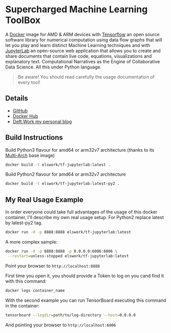 # Supercharged Machine Learning ToolBox

A [Docker](http://docker.com) image for AMD & ARM devices with [Tensorflow](https://www.tensorflow.org/) an open source software library for numerical computation using data flow graphs that will let you play and learn distinct Machine Learning techniques and with [JupyterLab](https://github.com/jupyterlab/jupyterlab) an open-source web application that allows you to create and share documents that contain live code, equations, visualizations and explanatory text. Computational Narratives as the Engine of Collaborative Data Science. All this under Python language.

> Be aware! You should read carefully the usage documentation of every tool!

## Details

- [GitHub](https://github.com/DeftWork/tf-jupyterlab)
- [Docker Hub](https://hub.docker.com/r/elswork/tf-jupyterlab/)
- [Deft.Work my personal blog](http://deft.work/tensorflow_for_raspberry)

## Build Instructions

Build Python3 flavour for amd64 or arm32v7 architecture (thanks to its [Multi-Arch](https://blog.docker.com/2017/11/multi-arch-all-the-things/) base image)

```sh
docker build -t elswork/tf-jupyterlab:latest .
```

Build Python2 flavour for amd64 or arm32v7 architecture 

```sh
docker build -t elswork/tf-jupyterlab:latest-py2 .
```

## My Real Usage Example

In order everyone could take full advantages of the usage of this docker container, I'll describe my own real usage setup.
For Python2 replace latest by latest-py2 tag.

```sh
docker run -d -p 8888:8888 elswork/tf-jupyterlab:latest
```

A more complex sample:

```sh
docker run -d -p 8888:8888 -p 0.0.0.0:6006:6006 \
 --restart=unless-stopped elswork/tf-jupyterlab:latest
```

Point your browser to `http://localhost:8888`

First time you open it, you should provide a Token to log on you cand find it with this command:

```sh
docker logs container_name
```

With the second example you can run TensorBoard executing this command in the container:

```sh
tensorboard --logdir=path/to/log-directory --host=0.0.0.0
```

And pointing your browser to `http://localhost:6006`